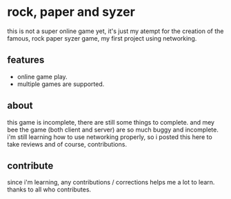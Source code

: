 # rock, paper and syzer
this is not a super online game yet, it's just my atempt for the creation of the famous, rock paper syzer game, my first project using networking.
## features
* online game play.
* multiple games are supported.

## about
this game is incomplete, there are still some things to complete. and mey bee the game (both client and server) are so much buggy and incomplete.
i'm still learning how to use networking properly, so i posted this here to take reviews and of course, contributions.
## contribute
since i'm learning, any contributions / corrections helps me a lot to learn.
thanks to all who contributes.